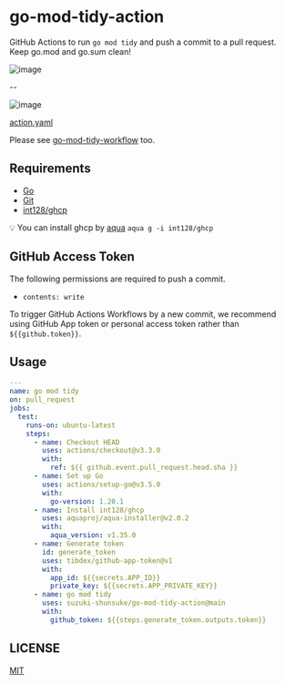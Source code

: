 # go-mod-tidy-action

GitHub Actions to run `go mod tidy` and push a commit to a pull request.
Keep go.mod and go.sum clean!

![image](https://user-images.githubusercontent.com/13323303/223891482-2495d7c5-6d92-483d-82cc-9275038c9b7e.png)

--

![image](https://user-images.githubusercontent.com/13323303/223891658-0594823a-8a26-4bc5-b3ea-3a804d6923b1.png)

[action.yaml](action.yaml)

Please see [go-mod-tidy-workflow](https://github.com/suzuki-shunsuke/go-mod-tidy-workflow) too.

## Requirements

- [Go](https://go.dev/)
- [Git](https://git-scm.com/)
- [int128/ghcp](https://github.com/int128/ghcp)

:bulb: You can install ghcp by [aqua](https://aquaproj.github.io/) `aqua g -i int128/ghcp`

## GitHub Access Token

The following permissions are required to push a commit.

- `contents: write`

To trigger GitHub Actions Workflows by a new commit, we recommend using GitHub App token or personal access token rather than `${{github.token}}`.

## Usage

```yaml
---
name: go mod tidy
on: pull_request
jobs:
  test:
    runs-on: ubuntu-latest
    steps:
      - name: Checkout HEAD
        uses: actions/checkout@v3.3.0
        with:
          ref: ${{ github.event.pull_request.head.sha }}
      - name: Set up Go
        uses: actions/setup-go@v3.5.0
        with:
          go-version: 1.20.1
      - name: Install int128/ghcp
        uses: aquaproj/aqua-installer@v2.0.2
        with:
          aqua_version: v1.35.0
      - name: Generate token
        id: generate_token
        uses: tibdex/github-app-token@v1
        with:
          app_id: ${{secrets.APP_ID}}
          private_key: ${{secrets.APP_PRIVATE_KEY}}
      - name: go mod tidy
        uses: suzuki-shunsuke/go-mod-tidy-action@main
        with:
          github_token: ${{steps.generate_token.outputs.token}}
```

## LICENSE

[MIT](LICENSE)
